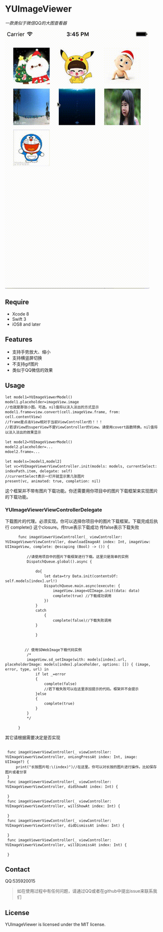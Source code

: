# YUImageViewer
*一款类似于微信QQ的大图查看器*

![](https://raw.githubusercontent.com/fengyu122/YUImageViewer/master/screenshot.gif)

## Require
* Xcode 8
* Swift 3
* iOS8 and later

## Features
* 支持手势放大、缩小
* 支持横竖屏切换
* 不支持gif图片
* 类似于QQ微信的效果

## Usage
~~~
let model1=YUImageViewerModel()
model1.placeholder=imageView.image
//也就是那张小图。可选。nil值将以淡入淡出的方式显示
model1.frame=view.convert(cell.imageView.frame, from: cell.contentView)
//frame是点击View相对于当前ViewController的！！！
//若该View的superView不是ViewController的View。请使用covert函数转换。nil值将以淡入淡出的效果显示

let model2=YUImageViewerModel()
model2.placeholder=...
mdoel2.frame=...

let models=[model1,model2]
let vc=YUImageViewerViewController.init(models: models, currentSelect: indexPath.item, delegate: self)
//currentSelect表示一打开就显示第几张图片
present(vc, animated: true, completion: nil)
~~~

这个框架并不带有图片下载功能。你还需要用你项目中的图片下载框架来实现图片的下载功能。

### YUImageViewerViewControllerDelegate

下载图片的代理。必须实现。你可以选择你项目中的图片下载框架。下载完成后执行 complete() 这个closure。传true表示下载成功 传false表示下载失败
~~~
      func imageViewerViewController(_ viewController: YUImageViewerViewController, downloadImageAt index: Int, imageView: UIImageView, complete: @escaping (Bool) -> ()) {

          //请使用项目中的图片下载框架进行下载。这里只是简单的实例
          DispatchQueue.global().async {

              do{
                  let data=try Data.init(contentsOf: self.models[index].url!)
                  DispatchQueue.main.async(execute: {
                      imageView.image=UIImage.init(data: data)
                      complete(true) //下载成功调用
                  })
              }
              catch
                  {
                      complete(false)//下载失败调用
              }

              }


         // 使用SDWebImage下载代码实例
          /*
          imageView.sd_setImage(with: models[index].url, placeholderImage: models[index].placeholder, options: []) { (image, error, type, url) in
              if let _=error
              {
                  complete(false)
                  //若下载失败可以在这里添加提示的代码。框架并不会提示
              }else
              {
                  complete(true)
              }
          }
          */

      }
~~~

其它请根据需要决定是否实现
~~~

 func imageViewerViewController(_ viewController: YUImageViewerViewController, onLongPressAt index: Int, image: UIImage?) {
     print("长按图片啦:\(index)")//在这里。你可以对长按的图片进行操作。比如保存图片或者分享
 }
 func imageViewerViewController(_ viewController: YUImageViewerViewController, didShowAt index: Int) {

 }
 func imageViewerViewController(_ viewController: YUImageViewerViewController, willShowAt index: Int) {

 }
 func imageViewerViewController(_ viewController: YUImageViewerViewController, didDismissAt index: Int) {

 }
 func imageViewerViewController(_ viewController: YUImageViewerViewController, willDismissAt index: Int) {

 }
~~~

## Contact

QQ:535920015
>如在使用过程中有任何问题，请通过QQ或者在github中提出issue来联系我们

## License

YUImageViewer is licensed under the MIT license.
